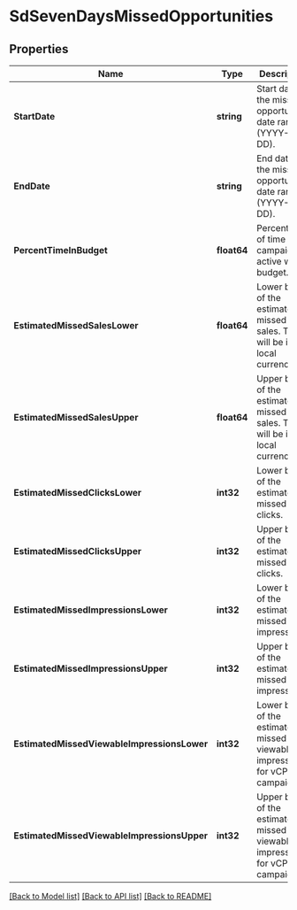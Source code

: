 # SdSevenDaysMissedOpportunities

## Properties
Name | Type | Description | Notes
------------ | ------------- | ------------- | -------------
**StartDate** | **string** | Start date of the missed opportunities date range (YYYY-MM-DD). | [optional] [default to null]
**EndDate** | **string** | End date of the missed opportunities date range (YYYY-MM-DD). | [optional] [default to null]
**PercentTimeInBudget** | **float64** | Percentage of time the campaign is active with a budget. | [optional] [default to null]
**EstimatedMissedSalesLower** | **float64** | Lower bound of the estimated missed sales. This will be in local currency. | [optional] [default to null]
**EstimatedMissedSalesUpper** | **float64** | Upper bound of the estimated missed sales. This will be in local currency. | [optional] [default to null]
**EstimatedMissedClicksLower** | **int32** | Lower bound of the estimated missed clicks. | [optional] [default to null]
**EstimatedMissedClicksUpper** | **int32** | Upper bound of the estimated missed clicks. | [optional] [default to null]
**EstimatedMissedImpressionsLower** | **int32** | Lower bound of the estimated missed impressions. | [optional] [default to null]
**EstimatedMissedImpressionsUpper** | **int32** | Upper bound of the estimated missed impressions. | [optional] [default to null]
**EstimatedMissedViewableImpressionsLower** | **int32** | Lower bound of the estimated missed viewable impressions for vCPM campaigns. | [optional] [default to null]
**EstimatedMissedViewableImpressionsUpper** | **int32** | Upper bound of the estimated missed viewable impressions for vCPM campaigns. | [optional] [default to null]

[[Back to Model list]](../README.md#documentation-for-models) [[Back to API list]](../README.md#documentation-for-api-endpoints) [[Back to README]](../README.md)

